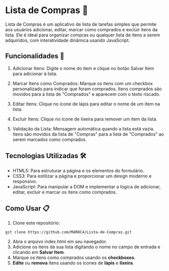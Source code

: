 # Lista de Compras 🛒
Lista de Compras é um aplicativo de lista de tarefas simples que permite aos usuários adicionar, editar, marcar como comprados e excluir itens da lista. Ele é ideal para organizar compras ou qualquer lista de itens a serem adquiridos, com interatividade dinâmica usando JavaScript.

## Funcionalidades 🚀

1. Adicionar Itens:
Digite o nome do item e clique no botão Salvar Item para adicionar à lista.

2. Marcar Itens como Comprados:
Marque os itens com um checkbox personalizado para indicar que foram comprados.
Itens comprados são movidos para a lista de "Comprados" e aparecem com o texto riscado.

3. Editar Itens:
Clique no ícone de lápis para editar o nome de um item na lista.

4. Excluir Itens:
Clique no ícone de lixeira para remover um item da lista.

5. Validação da Lista:
Mensagem automática quando a lista está vazia.
Itens são movidos da lista de "Compras" para a lista de "Comprados" ao serem marcados como comprados.

## Tecnologias Utilizadas 🛠️
- HTML5: Para estruturar a página e os elementos do formulário.
- CSS3: Para estilizar a página e proporcionar um design moderno e responsivo.
- JavaScript: Para manipular a DOM e implementar a lógica de adicionar, editar, excluir e marcar os itens como comprados.

## Como Usar 📋
1. Clone este repositório:

`git clone https://github.com/M4R0C4/Lista-de-Compras.git`

2. Abra o arquivo index.html em seu navegador.
3. Adicione os itens da sua lista digitando o nome no campo de entrada e clicando em **Salvar Item**.
4. Marque os itens como comprados usando os **checkboxes**.
5. **Edite** ou **remova** itens usando os ícones de **lápis** e **lixeira**.
